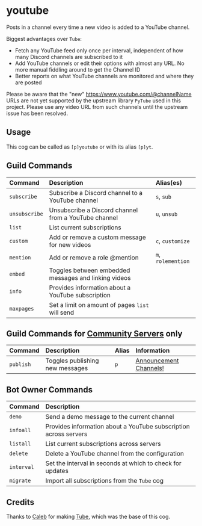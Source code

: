 # youtube
Posts in a channel every time a new video is added to a YouTube channel.

Biggest advantages over `Tube`:

-   Fetch any YouTube feed only once per interval, independent of how many Discord channels are subscribed to it
-   Add YouTube channels or edit their options with almost any URL. No more manual fiddling around to get the Channel ID
-   Better reports on what YouTube channels are monitored and where they are posted

Please be aware that the "new" https://www.youtube.com/@channelName URLs are not yet supported by the upstream library `PyTube` used in this project. Please use any video URL from such channels until the upstream issue has been resolved.

## Usage
This cog can be called as `[p]youtube` or with its alias `[p]yt`.

## Guild Commands
| Command       | Description                                          | Alias(es) |
| :------------ | :--------------------------------------------------- | :-------- |
| `subscribe`   | Subscribe a Discord channel to a YouTube channel     | `s`, `sub` |
| `unsubscribe` | Unsubscribe a Discord channel from a YouTube channel | `u`, `unsub` |
| `list`        | List current subscriptions                           ||
| `custom`      | Add or remove a custom message for new videos        | `c`, `customize` |
| `mention`     | Add or remove a role @mention                        | `m`, `rolemention` |
| `embed`       | Toggles between embedded messages and linking videos ||
| `info`        | Provides information about a YouTube subscription    ||
| `maxpages`    | Set a limit on amount of pages `list` will send      ||

## Guild Commands for [Community Servers](https://support.discord.com/hc/articles/360047132851) only
| Command   | Description                     | Alias | Information |
| :-------- | :------------------------------ | :---- | :---------- |
| `publish` | Toggles publishing new messages | `p`   | [Announcement Channels!](https://support.discord.com/hc/articles/360032008192) |

## Bot Owner Commands
| Command    | Description |
| :--------- | :---------- |
| `demo`     | Send a demo message to the current channel |
| `infoall`  | Provides information about a YouTube subscription across servers |
| `listall`  | List current subscriptions across servers |
| `delete`   | Delete a YouTube channel from the configuration |
| `interval` | Set the interval in seconds at which to check for updates |
| `migrate`  | Import all subscriptions from the `Tube` cog |

## Credits
Thanks to [Caleb](https://gitlab.com/CrunchBangDev) for making [Tube](https://gitlab.com/CrunchBangDev/cbd-cogs/-/tree/master/Tube), which was the base of this cog.
